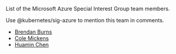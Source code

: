List of the Microsoft Azure Special Interest Group team members.

Use @kubernetes/sig-azure to mention this team in comments.

* [Brendan Burns](https://github.com/brendandburns)
* [Cole Mickens](https://github.com/colemickens)
* [Huamin Chen](https://github.com/rootfs)
